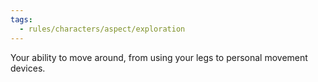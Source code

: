 ```yaml
---
tags:
  - rules/characters/aspect/exploration
---
```

Your ability to move around, from using your legs to personal movement devices.